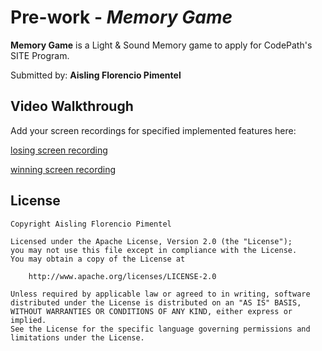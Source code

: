 # Pre-work - *Memory Game*

**Memory Game** is a Light & Sound Memory game to apply for CodePath's SITE Program. 

Submitted by: **Aisling Florencio Pimentel**


## Video Walkthrough 

Add your screen recordings for specified implemented features here:

[losing screen recording](https://www.loom.com/share/c3ae6ff8cd274adca176875617d0e7a9?sid=8713d1ed-b0b3-4472-95f5-971f0c9b8f21)

[winning screen recording](https://www.loom.com/share/b7ae89f5be5b45d0bc89a7e0b45816ee?sid=299a8f82-78b9-4ffc-9cf6-282487f264ce)


## License

    Copyright Aisling Florencio Pimentel
    
    Licensed under the Apache License, Version 2.0 (the "License");
    you may not use this file except in compliance with the License.
    You may obtain a copy of the License at

        http://www.apache.org/licenses/LICENSE-2.0

    Unless required by applicable law or agreed to in writing, software
    distributed under the License is distributed on an "AS IS" BASIS,
    WITHOUT WARRANTIES OR CONDITIONS OF ANY KIND, either express or implied.
    See the License for the specific language governing permissions and
    limitations under the License.
